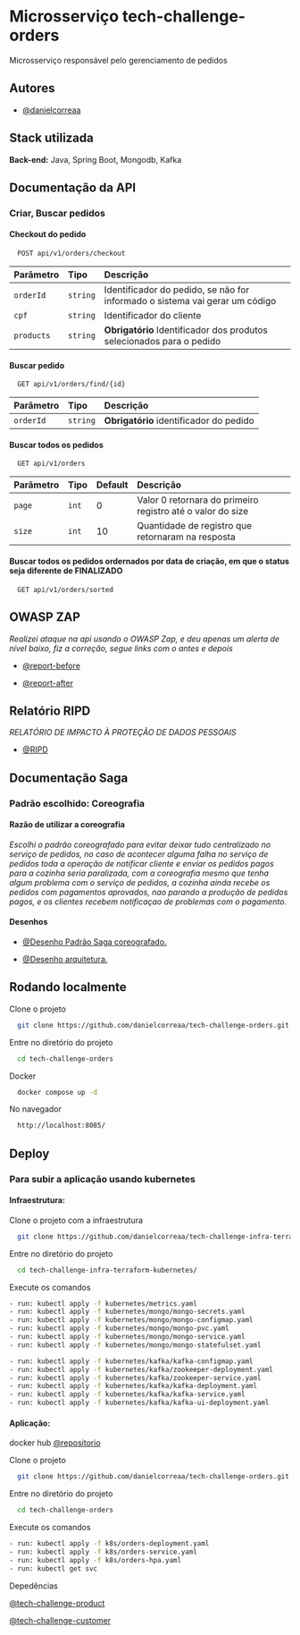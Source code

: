 
# Microsserviço tech-challenge-orders

Microsserviço responsável pelo gerenciamento de pedidos


## Autores

- [@danielcorreaa](https://github.com/danielcorreaa)


## Stack utilizada


**Back-end:** Java, Spring Boot, Mongodb, Kafka


## Documentação da API

### Criar, Buscar pedidos

#### Checkout do pedido 

```http
  POST api/v1/orders/checkout
```

| Parâmetro   | Tipo       | Descrição                           |
| :---------- | :--------- | :---------------------------------- |
| `orderId` | `string` |  Identificador do pedido, se não for informado o sistema vai gerar um código |
| `cpf` | `string` |   Identificador do cliente |
| `products` | `string` | **Obrigatório**  Identificador dos produtos selecionados para o pedido |

#### Buscar pedido 

```http
  GET api/v1/orders/find/{id}
```

| Parâmetro   | Tipo       | Descrição                           |
| :---------- | :--------- | :---------------------------------- |
| `orderId` | `string` | **Obrigatório**  identificador do pedido |


#### Buscar todos os pedidos

```http
  GET api/v1/orders
```
| Parâmetro   | Tipo       |  Default|Descrição                                   |
| :---------- | :--------- | :------------------------------------------ |:--- |
| `page`      | `int` | 0| Valor 0 retornara do primeiro registro até o valor  do size|
| `size`      | `int` | 10 |Quantidade de registro que retornaram na resposta|


#### Buscar todos os pedidos ordernados por data de criação, em que o status seja diferente de FINALIZADO

```http
  GET api/v1/orders/sorted
```

## OWASP ZAP
*Realizei ataque na api usando o OWASP Zap, e deu apenas um alerta de nível baixo, fiz a correção, segue links com o antes e depois*

- [@report-before](https://danielcorreaa.github.io/tech-challenge-orders/before/pedido/report.html)


- [@report-after](https://danielcorreaa.github.io/tech-challenge-orders/after/pedido/report.html)

## Relatório RIPD
*RELATÓRIO DE IMPACTO À PROTEÇÃO DE DADOS PESSOAIS*

- [@RIPD](https://danielcorreaa.github.io/tech-challenge-orders/RIPD.pdf)

## Documentação Saga

### Padrão escolhido: Coreografia 

#### Razão de utilizar a coreografia
*Escolhi o padrão coreografado para evitar deixar tudo centralizado no serviço de pedidos, no caso de acontecer alguma falha no serviço de pedidos toda a operação de notificar cliente e enviar os pedidos pagos para a cozinha seria paralizada, com a coreografia mesmo que tenha algum problema com o serviço de pedidos, a cozinha ainda recebe os pedidos com pagamentos aprovados, nao parando a produção de pedidos pagos, e os clientes recebem notificaçao de problemas com o pagamento.*

#### Desenhos

- [@Desenho Padrão Saga coreografado.](https://danielcorreaa.github.io/tech-challenge-orders/images/saga-diagrama.png)


- [@Desenho arquitetura.](https://danielcorreaa.github.io/tech-challenge-orders/images/diagrama-arquitetura.png)



## Rodando localmente

Clone o projeto

```bash
  git clone https://github.com/danielcorreaa/tech-challenge-orders.git
```

Entre no diretório do projeto

```bash
  cd tech-challenge-orders
```

Docker

```bash
  docker compose up -d
```

No navegador

```bash
  http://localhost:8085/
```



## Deploy

### Para subir a aplicação usando kubernetes

#### Infraestrutura:

Clone o projeto com a infraestrutura

```bash
  git clone https://github.com/danielcorreaa/tech-challenge-infra-terraform-kubernetes.git
```
Entre no diretório do projeto

```bash
  cd tech-challenge-infra-terraform-kubernetes/
````

Execute os comandos

```bash   
- run: kubectl apply -f kubernetes/metrics.yaml     
- run: kubectl apply -f kubernetes/mongo/mongo-secrets.yaml 
- run: kubectl apply -f kubernetes/mongo/mongo-configmap.yaml 
- run: kubectl apply -f kubernetes/mongo/mongo-pvc.yaml 
- run: kubectl apply -f kubernetes/mongo/mongo-service.yaml 
- run: kubectl apply -f kubernetes/mongo/mongo-statefulset.yaml

- run: kubectl apply -f kubernetes/kafka/kafka-configmap.yaml
- run: kubectl apply -f kubernetes/kafka/zookeeper-deployment.yaml
- run: kubectl apply -f kubernetes/kafka/zookeeper-service.yaml
- run: kubectl apply -f kubernetes/kafka/kafka-deployment.yaml
- run: kubectl apply -f kubernetes/kafka/kafka-service.yaml
- run: kubectl apply -f kubernetes/kafka/kafka-ui-deployment.yaml

````

#### Aplicação:

docker hub [@repositorio](https://hub.docker.com/r/daniel36/tech-challenge-orders/tags)

Clone o projeto

```bash
  git clone https://github.com/danielcorreaa/tech-challenge-orders.git
```

Entre no diretório do projeto

```bash
  cd tech-challenge-orders
```

Execute os comandos
```bash   
- run: kubectl apply -f k8s/orders-deployment.yaml
- run: kubectl apply -f k8s/orders-service.yaml
- run: kubectl apply -f k8s/orders-hpa.yaml
- run: kubectl get svc

````

Depedências

[@tech-challenge-product](https://github.com/danielcorreaa/tech-challenge-product)

[@tech-challenge-customer](https://github.com/danielcorreaa/tech-challenge-customer)






